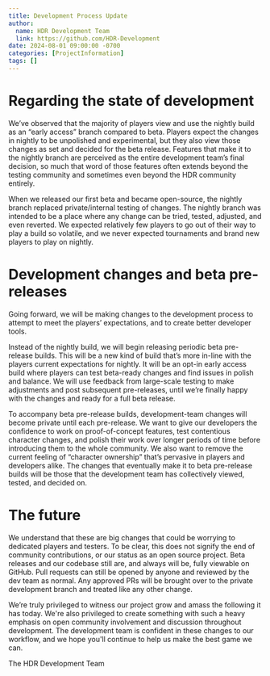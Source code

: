 ```yaml
---
title: Development Process Update
author:
  name: HDR Development Team
  link: https://github.com/HDR-Development
date: 2024-08-01 09:00:00 -0700
categories: [ProjectInformation]
tags: []
---
```


# Regarding the state of development
We’ve observed that the majority of players view and use the nightly build as an “early access” branch compared to beta. Players expect the changes in nightly to be unpolished and experimental, but they also view those changes as set and decided for the beta release. Features that make it to the nightly branch are perceived as the entire development team’s final decision, so much that word of those features often extends beyond the testing community and sometimes even beyond the HDR community entirely. 

When we released our first beta and became open-source, the nightly branch replaced private/internal testing of changes. The nightly branch was intended to be a place where any change can be tried, tested, adjusted, and even reverted. We expected relatively few players to go out of their way to play a build so volatile, and we never expected tournaments and brand new players to play on nightly.

# Development changes and beta pre-releases
Going forward, we will be making changes to the development process to attempt to meet the players’ expectations, and to create better developer tools.

Instead of the nightly build, we will begin releasing periodic beta pre-release builds. This will be a new kind of build that’s more in-line with the players current expectations for nightly. It will be an opt-in early access build where players can test beta-ready changes and find issues in polish and balance. We will use feedback from large-scale testing to make adjustments and post subsequent pre-releases, until we’re finally happy with the changes and ready for a full beta release.

To accompany beta pre-release builds, development-team changes will become private until each pre-release. We want to give our developers the confidence to work on proof-of-concept features, test contentious character changes, and polish their work over longer periods of time before introducing them to the whole community. We also want to remove the current feeling of “character ownership” that’s pervasive in players and developers alike. The changes that eventually make it to beta pre-release builds will be those that the development team has collectively viewed, tested, and decided on. 

# The future
We understand that these are big changes that could be worrying to dedicated players and testers. To be clear, this does not signify the end of community contributions, or our status as an open source project. Beta releases and our codebase still are, and always will be, fully viewable on GitHub. Pull requests can still be opened by anyone and reviewed by the dev team as normal. Any approved PRs will be brought over to the private development branch and treated like any other change.

We’re truly privileged to witness our project grow and amass the following it has today. We're also privileged to create something with such a heavy emphasis on open community involvement and discussion throughout development. The development team is confident in these changes to our workflow, and we hope you'll continue to help us make the best game we can.

The HDR Development Team
